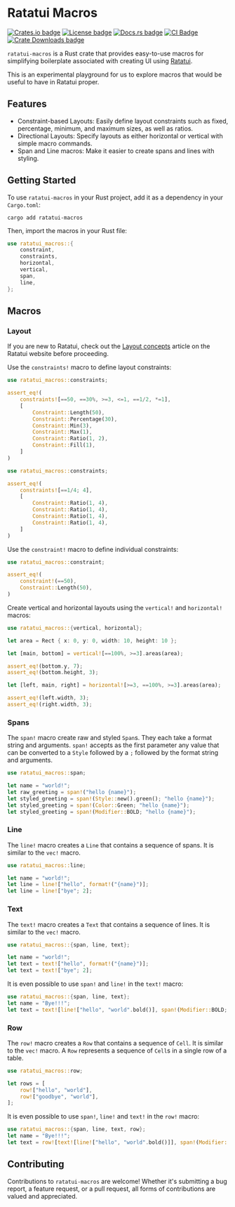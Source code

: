 # Ratatui Macros

[![Crates.io badge]][ratatui_macros crate]
[![License badge]](./LICENSE)
[![Docs.rs badge]][API Docs]
[![CI Badge]][CI Status]
[![Crate Downloads badge]][ratatui_macros crate]

<!-- ⚠️ DO NOT EDIT THIS FILE DIRECTLY, EDIT lib.rs AND THEN RUN `cargo rdme` to update this file. -->
<!-- cargo-rdme start -->

`ratatui-macros` is a Rust crate that provides easy-to-use macros for simplifying boilerplate
associated with creating UI using [Ratatui].

This is an experimental playground for us to explore macros that would be useful to have in
Ratatui proper.

## Features

- Constraint-based Layouts: Easily define layout constraints such as fixed, percentage, minimum,
  and maximum sizes, as well as ratios.
- Directional Layouts: Specify layouts as either horizontal or vertical with simple macro
  commands.
- Span and Line macros: Make it easier to create spans and lines with styling.

## Getting Started

To use `ratatui-macros` in your Rust project, add it as a dependency in your `Cargo.toml`:

```shell
cargo add ratatui-macros
```

Then, import the macros in your Rust file:

```rust
use ratatui_macros::{
    constraint,
    constraints,
    horizontal,
    vertical,
    span,
    line,
};
```

## Macros

### Layout

If you are new to Ratatui, check out the [Layout concepts] article on the Ratatui website before
proceeding.

Use the `constraints!` macro to define layout constraints:

```rust
use ratatui_macros::constraints;

assert_eq!(
    constraints![==50, ==30%, >=3, <=1, ==1/2, *=1],
    [
        Constraint::Length(50),
        Constraint::Percentage(30),
        Constraint::Min(3),
        Constraint::Max(1),
        Constraint::Ratio(1, 2),
        Constraint::Fill(1),
    ]
)
```

```rust
use ratatui_macros::constraints;

assert_eq!(
    constraints![==1/4; 4],
    [
        Constraint::Ratio(1, 4),
        Constraint::Ratio(1, 4),
        Constraint::Ratio(1, 4),
        Constraint::Ratio(1, 4),
    ]
)
```

Use the `constraint!` macro to define individual constraints:

```rust
use ratatui_macros::constraint;

assert_eq!(
    constraint!(==50),
    Constraint::Length(50),
)
```

Create vertical and horizontal layouts using the `vertical!` and `horizontal!` macros:

```rust
use ratatui_macros::{vertical, horizontal};

let area = Rect { x: 0, y: 0, width: 10, height: 10 };

let [main, bottom] = vertical![==100%, >=3].areas(area);

assert_eq!(bottom.y, 7);
assert_eq!(bottom.height, 3);

let [left, main, right] = horizontal![>=3, ==100%, >=3].areas(area);

assert_eq!(left.width, 3);
assert_eq!(right.width, 3);
```

### Spans

The `span!` macro create raw and styled `Span`s. They each take a format string and arguments.
`span!` accepts as the first parameter any value that can be converted to a `Style` followed by
a `;` followed by the format string and arguments.

```rust
use ratatui_macros::span;

let name = "world!";
let raw_greeting = span!("hello {name}");
let styled_greeting = span!(Style::new().green(); "hello {name}");
let styled_greeting = span!(Color::Green; "hello {name}");
let styled_greeting = span!(Modifier::BOLD; "hello {name}");
```

### Line

The `line!` macro creates a `Line` that contains a sequence of spans. It is similar to the
`vec!` macro.

```rust
use ratatui_macros::line;

let name = "world!";
let line = line!["hello", format!("{name}")];
let line = line!["bye"; 2];
```

### Text

The `text!` macro creates a `Text` that contains a sequence of lines. It is similar to the
`vec!` macro.

```rust
use ratatui_macros::{span, line, text};

let name = "world!";
let text = text!["hello", format!("{name}")];
let text = text!["bye"; 2];
```

It is even possible to use `span!` and `line!` in the `text!` macro:

```rust
use ratatui_macros::{span, line, text};
let name = "Bye!!!";
let text = text![line!["hello", "world".bold()], span!(Modifier::BOLD; "{name}")];
```

### Row

The `row!` macro creates a `Row` that contains a sequence of `Cell`. It is similar to the `vec!`
macro. A `Row` represents a sequence of `Cell`s in a single row of a table.

```rust
use ratatui_macros::row;

let rows = [
    row!["hello", "world"],
    row!["goodbye", "world"],
];
```

It is even possible to use `span!`, `line!` and `text!` in the `row!` macro:

```rust
use ratatui_macros::{span, line, text, row};
let name = "Bye!!!";
let text = row![text![line!["hello", "world".bold()]], span!(Modifier::BOLD; "{name}")];
```

## Contributing

Contributions to `ratatui-macros` are welcome! Whether it's submitting a bug report, a feature
request, or a pull request, all forms of contributions are valued and appreciated.

[Crates.io badge]: https://img.shields.io/crates/v/ratatui-macros?logo=rust&style=flat-square
[License badge]: https://img.shields.io/crates/l/ratatui-macros
[CI Badge]:
  https://img.shields.io/github/actions/workflow/status/ratatui/ratatui/ci.yml?logo=github&style=flat-square
[Docs.rs badge]: https://img.shields.io/docsrs/ratatui-macros?logo=rust&style=flat-square
[Crate Downloads badge]:
    https://img.shields.io/crates/d/ratatui-macros?logo=rust&style=flat-square
[ratatui_macros crate]: https://crates.io/crates/ratatui-macros
[API Docs]: https://docs.rs/ratatui-macros
[CI Status]: https://github.com/ratatui/ratatui/actions
[Ratatui]: https://github.com/ratatui/ratatui
[Layout concepts]: https://ratatui.rs/concepts/layout

<!-- cargo-rdme end -->
